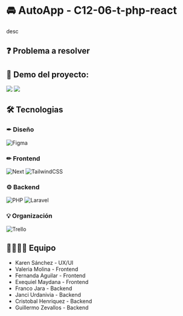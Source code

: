 # 🚘 AutoApp - C12-06-t-php-react

desc

## ❓ Problema a resolver

## 🚀 Demo del proyecto:

<a href="https://auto-app.vercel.app/" target="_blank" rel="noopener noreferrer"><img src="https://img.shields.io/badge/Deploy-000000?style=for-the-badge&logo=vercel&logoColor=white"/></a>
<a href="https://www.figma.com/file/zZtG6hTEul92hzh8jlGZjg/No-Country---c12-06-t-php-react?type=design&node-id=5-2408&mode=design&t=g6ibmYNtoq3nChq3-0" target="_blank" rel="noopener noreferrer"><img src="https://img.shields.io/badge/Diseño-F24E1E?style=for-the-badge&logo=figma&logoColor=white"/></a>

## 🛠 Tecnologias

### ✒ Diseño

![Figma](https://img.shields.io/badge/Figma-F24E1E?style=for-the-badge&logo=figma&logoColor=white)

### ✏ Frontend

![Next](https://img.shields.io/badge/Next.js-000000?style=for-the-badge&logo=next.js&logoColor=white)
![TailwindCSS](https://img.shields.io/badge/Tailwind_CSS-38B2AC?style=for-the-badge&logo=tailwind-css&logoColor=white)

### ⚙ Backend

![PHP](https://img.shields.io/badge/PHP-777BB4?style=for-the-badge&logo=php&logoColor=white)
![Laravel](https://img.shields.io/badge/Laravel-FF2D20?style=for-the-badge&logo=laravel&logoColor=white)

### 💡 Organización

![Trello](https://img.shields.io/badge/Trello-0052CC?style=for-the-badge&logo=trello&logoColor=white)

## 👨‍💻👩‍💻 Equipo

-   Karen Sánchez - UX/UI
-   Valeria Molina - Frontend
-   Fernanda Aguilar - Frontend
-   Exequiel Maydana - Frontend
-   Franco Jara - Backend
-   Janci Urdanivia - Backend
-   Cristobal Henriquez - Backend
-   Guillermo Zevallos - Backend

